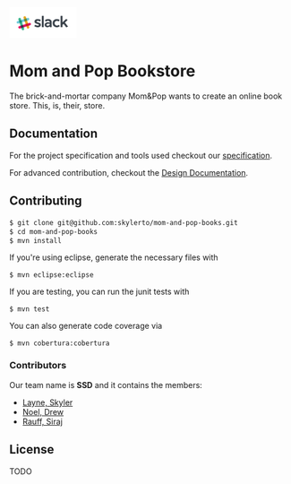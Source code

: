 <a href="https://mom-and-pop-books.slack.com" target="_blank" ><img src="slack.png" height="55" width="120" ></a>

Mom and Pop Bookstore
=====================

The brick-and-mortar company Mom&Pop wants to create an online book store. This, is, their, store.

## Documentation

For the project specification and tools used checkout our [specification](/SPECIFICATION.md).

For advanced contribution, checkout the [Design Documentation](https://github.com/skylerto/mom-and-pop-books/wiki).

## Contributing

```unix
$ git clone git@github.com:skylerto/mom-and-pop-books.git
$ cd mom-and-pop-books
$ mvn install
```

If you're using eclipse, generate the necessary files with
```unix
$ mvn eclipse:eclipse
```

If you are testing, you can run the junit tests with
```unix
$ mvn test
```

You can also generate code coverage via
```unix
$ mvn cobertura:cobertura
```

### Contributors

Our team name is **SSD** and it contains the members:
- [Layne, Skyler](https://github.com/skylerto)
- [Noel, Drew](https://github.com/drewmnoel)
- [Rauff, Siraj](https://github.com/sirajrauff)

## License

TODO
